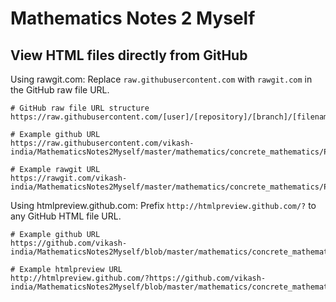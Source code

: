 # Mathematics Notes 2 Myself

## View HTML files directly from GitHub

Using rawgit.com: Replace `raw.githubusercontent.com` with `rawgit.com` in the GitHub raw file URL.
```
# GitHub raw file URL structure
https://raw.githubusercontent.com/[user]/[repository]/[branch]/[filename.ext]

# Example github URL
https://raw.githubusercontent.com/vikash-india/MathematicsNotes2Myself/master/mathematics/concrete_mathematics/P000_Template.html

# Example rawgit URL
https://rawgit.com/vikash-india/MathematicsNotes2Myself/master/mathematics/concrete_mathematics/P000_Template.html
```

Using htmlpreview.github.com: Prefix `http://htmlpreview.github.com/?` to any GitHub HTML file URL.
```
# Example github URL
https://github.com/vikash-india/MathematicsNotes2Myself/blob/master/mathematics/concrete_mathematics/P000_Template.html

# Example htmlpreview URL
http://htmlpreview.github.com/?https://github.com/vikash-india/MathematicsNotes2Myself/blob/master/mathematics/concrete_mathematics/P000_Template.html
```